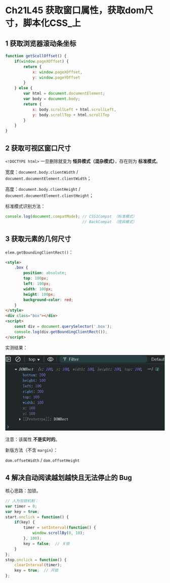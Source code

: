 # Ch21L45 获取窗口属性，获取dom尺寸，脚本化CSS_上



## 1 获取浏览器滚动条坐标

```js
function getScollOffset() {
    if(window.pageXOffset) {
        return {
            x: window.pageXOffset,
            y: window.pageYOffset
        }
    } else {
        var html = document.documentElement;
        var body = document.body;
        return {
            x: body.scrollLeft + html.scrollLeft,
            y: body.scrollTop + html.scrollTop
        }
    }
}
```



## 2 获取可视区窗口尺寸

`<!DOCTYPE html>` 一旦删除就变为 **怪异模式（混杂模式）**，存在则为 **标准模式**。

宽度：`document.body.clientWidth` / `document.documentElement.clientWidth`；

高度：`document.body.clientHeight` / `document.documentElement.clientHeight`；

标准模式识别方法：

```js
console.log(document.compatMode); // CSS1Compat （标准模式）
                                  // BackCompat （怪异模式）
```



## 3 获取元素的几何尺寸

`elem.getBoundingClientRect()`：

```html
<style>
    .box {
        position: absolute;
        top: 100px;
        left: 100px;
        width: 100px;
        height: 100px;
        background-color: red;
    }
</style>
<div class="box"></div>
<script>
    const div = document.querySelector('.box');
    console.log(div.getBoundingClientRect());
</script>
```

实测结果：

![](../assets/21.1.png)

注意：该属性 **不是实时的**。

新版方法（不含 `margin`）：

`dom.offsetWidth` / `dom.offsetHeight`



## 4 解决自动阅读越划越快且无法停止的 Bug

核心思路：加锁。

```js
// 人为加锁机制：
var timer = 0;
var key = true;
start.onclick = function() {
    if(key) {
        timer = setInterval(function() {
            window.scrollBy(0, 10);
        }, 100);
        key = false;  // 关锁
    }
};
stop.onclick = function() {
    clearInterval(timer);
    key = true;  // 开锁
};
```


